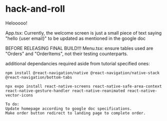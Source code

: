 # hack-and-roll

Helooooo!

App.tsx:
Currently, the welcome screen is just a small piece of text saying "hello {user email}" to be updated as mentioned in the google doc

BEFORE RELEASING FINAL BUILD!!!
Menu.tsx: ensure tables used are "Orders" and "OrderItems", not their testing counterparts.


additional dependancies required aside from tutorial specified ones:

```
npm install @react-navigation/native @react-navigation/native-stack @react-navigation/bottom-tabs
```

```
npx expo install react-native-screens react-native-safe-area-context react-native-gesture-handler react-native-reanimated react-native-vector-icons

To do:
Update homepage according to google doc specifications.
Make order button redirect to landing page to complete order.